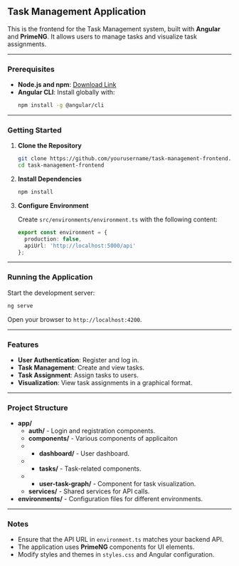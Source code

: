 
## Task Management Application

This is the frontend for the Task Management system, built with **Angular** and **PrimeNG**. It allows users to manage tasks and visualize task assignments.

---

### Prerequisites

- **Node.js and npm**: [Download Link](https://nodejs.org/)
- **Angular CLI**: Install globally with:
  ```bash
  npm install -g @angular/cli
  ```

---

### Getting Started

1. **Clone the Repository**
   ```bash
   git clone https://github.com/yourusername/task-management-frontend.git
   cd task-management-frontend
   ```

2. **Install Dependencies**
   ```bash
   npm install
   ```

3. **Configure Environment**

   Create `src/environments/environment.ts` with the following content:
   ```typescript
   export const environment = {
     production: false,
     apiUrl: 'http://localhost:5000/api'
   };
   ```

---

### Running the Application

Start the development server:
```bash
ng serve
```

Open your browser to `http://localhost:4200`.

---

### Features

- **User Authentication**: Register and log in.
- **Task Management**: Create and view tasks.
- **Task Assignment**: Assign tasks to users.
- **Visualization**: View task assignments in a graphical format.

---

### Project Structure

- **app/**
  - **auth/** - Login and registration components.
  - **components/** - Various components of applicaiton
  - - **dashboard/** - User dashboard.
  - - **tasks/** - Task-related components.
  - - **user-task-graph/** - Component for task visualization.
  - **services/** - Shared services for API calls.
- **environments/** - Configuration files for different environments.

---

### Notes

- Ensure that the API URL in `environment.ts` matches your backend API.
- The application uses **PrimeNG** components for UI elements.
- Modify styles and themes in `styles.css` and Angular configuration.
